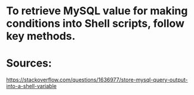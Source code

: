 # To retrieve MySQL value for making conditions into Shell scripts, follow key methods.
# Sources:
https://stackoverflow.com/questions/1636977/store-mysql-query-output-into-a-shell-variable
